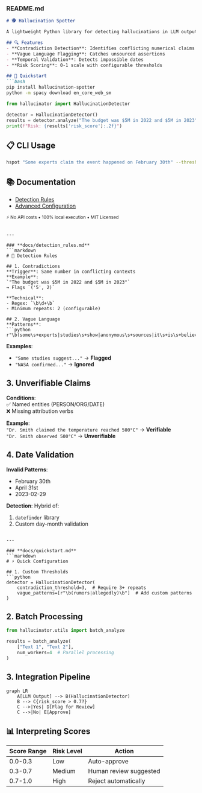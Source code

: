 
### **README.md**
```markdown
# 🕵️ Hallucination Spotter

A lightweight Python library for detecting hallucinations in LLM outputs without API calls.

## 🔍 Features
- **Contradiction Detection**: Identifies conflicting numerical claims  
- **Vague Language Flagging**: Catches unsourced assertions  
- **Temporal Validation**: Detects impossible dates  
- **Risk Scoring**: 0-1 scale with configurable thresholds  

## 🚀 Quickstart
```bash
pip install hallucination-spotter
python -m spacy download en_core_web_sm
```

```python
from hallucinator import HallucinationDetector

detector = HallucinationDetector()
results = detector.analyze("The budget was $5M in 2022 and $5M in 2023")
print(f"Risk: {results['risk_score']:.2f}")
```

## 📋 CLI Usage
```bash
hspot "Some experts claim the event happened on February 30th" --threshold 0.7
```

## 📚 Documentation
- [Detection Rules](docs/detection_rules.md)  
- [Advanced Configuration](docs/quickstart.md)  

<sub>⚡ No API costs • 100% local execution • MIT Licensed</sub>
```

---

### **docs/detection_rules.md**
```markdown
# 🔬 Detection Rules

## 1. Contradictions
**Trigger**: Same number in conflicting contexts  
**Example**:  
`"The budget was $5M in 2022 and $5M in 2023"`  
→ Flags `('5', 2)`  

**Technical**:  
- Regex: `\b\d+\b`  
- Minimum repeats: 2 (configurable)  

## 2. Vague Language
**Patterns**:  
```python
r"\b(some\s+experts|studies\s+show|anonymous\s+sources|it\s+is\s+believed)\b"
```

**Examples**:  
- `"Some studies suggest..."` → **Flagged**  
- `"NASA confirmed..."` → **Ignored**  

## 3. Unverifiable Claims
**Conditions**:  
✅ Named entities (PERSON/ORG/DATE)  
❌ Missing attribution verbs  

**Example**:  
`"Dr. Smith claimed the temperature reached 500°C"` → **Verifiable**  
`"Dr. Smith observed 500°C"` → **Unverifiable**  

## 4. Date Validation
**Invalid Patterns**:  
- February 30th  
- April 31st  
- 2023-02-29  

**Detection**: Hybrid of:  
1. `datefinder` library  
2. Custom day-month validation  
```

---

### **docs/quickstart.md**
```markdown
# ⚡ Quick Configuration

## 1. Custom Thresholds
```python
detector = HallucinationDetector(
    contradiction_threshold=3,  # Require 3+ repeats
    vague_patterns=[r"\b(rumors|allegedly)\b"]  # Add custom patterns
)
```

## 2. Batch Processing
```python
from hallucinator.utils import batch_analyze

results = batch_analyze(
    ["Text 1", "Text 2"],
    num_workers=4  # Parallel processing
)
```

## 3. Integration Pipeline
```mermaid
graph LR
    A[LLM Output] --> B(HallucinationDetector)
    B --> C{risk_score > 0.7?}
    C -->|Yes| D[Flag for Review]
    C -->|No| E[Approve]
```

## 📊 Interpreting Scores
| Score Range | Risk Level | Action |  
|------------|------------|--------|  
| 0.0-0.3    | Low        | Auto-approve |  
| 0.3-0.7    | Medium     | Human review suggested |  
| 0.7-1.0    | High       | Reject automatically |  
```

